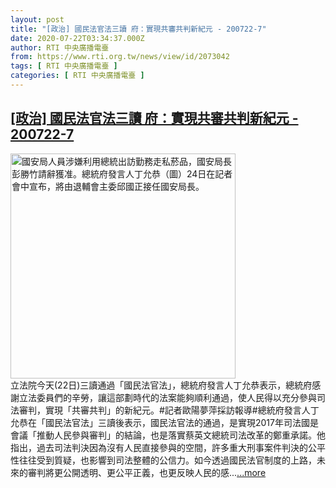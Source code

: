 ```yaml
---
layout: post
title: "[政治] 國民法官法三讀 府：實現共審共判新紀元 - 200722-7"
date: 2020-07-22T03:34:37.000Z
author: RTI 中央廣播電臺
from: https://www.rti.org.tw/news/view/id/2073042
tags: [ RTI 中央廣播電臺 ]
categories: [ RTI 中央廣播電臺 ]
---
```

<!--1595388877000-->
[[政治] 國民法官法三讀 府：實現共審共判新紀元 - 200722-7](https://www.rti.org.tw/news/view/id/2073042)
------

<div>
<img src="https://static.rti.org.tw/assets/thumbnails/2019/07/24/20190724000043M.jpg" width="360" alt="國安局人員涉嫌利用總統出訪勤務走私菸品，國安局長彭勝竹請辭獲准。總統府發言人丁允恭（圖）24日在記者會中宣布，將由退輔會主委邱國正接任國安局長。" title="國安局人員涉嫌利用總統出訪勤務走私菸品，國安局長彭勝竹請辭獲准。總統府發言人丁允恭（圖）24日在記者會中宣布，將由退輔會主委邱國正接任國安局長。"><br>立法院今天(22日)三讀通過「國民法官法」，總統府發言人丁允恭表示，總統府感謝立法委員們的辛勞，讓這部劃時代的法案能夠順利通過，使人民得以充分參與司法審判，實現「共審共判」的新紀元。#記者歐陽夢萍採訪報導#總統府發言人丁允恭在「國民法官法」三讀後表示，國民法官法的通過，是實現2017年司法國是會議「推動人民參與審判」的結論，也是落實蔡英文總統司法改革的鄭重承諾。他指出，過去司法判決因為沒有人民直接參與的空間，許多重大刑事案件判決的公平性往往受到質疑，也影響到司法整體的公信力。如今透過國民法官制度的上路，未來的審判將更公開透明、更公平正義，也更反映人民的感...<a target="_blank" href="https://www.rti.org.tw/news/view/id/2073042">...more</a>
</div>
